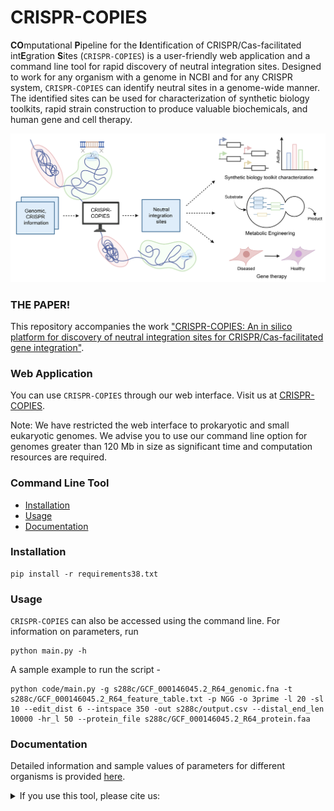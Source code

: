 # CRISPR-COPIES
**CO**mputational **P**ipeline for the **I**dentification of CRISPR/Cas-facilitated int**E**gration **S**ites (`CRISPR-COPIES`) is a user-friendly web application and a command line tool for rapid discovery of neutral integration sites. Designed to work for any organism with a genome in NCBI and for any CRISPR system, `CRISPR-COPIES` can identify neutral sites in a genome-wide manner. The identified sites can be used for characterization of synthetic biology toolkits, rapid strain construction to produce valuable biochemicals, and human gene and cell therapy.

![Summary](figs/GA.png)

### THE PAPER!
This repository accompanies the work ["CRISPR-COPIES: An in silico platform for discovery of neutral integration sites for CRISPR/Cas-facilitated gene integration"](https://www.google.com).

### Web Application
You can use `CRISPR-COPIES` through our web interface. Visit us at [CRISPR-COPIES](https://biofoundry.web.illinois.edu/copies/). 

Note: We have restricted the web interface to prokaryotic and small eukaryotic genomes. We advise you to use our command line option for genomes greater than 120 Mb in size as significant time and computation resources are required. 

### Command Line Tool

- [Installation](#installation)
- [Usage](#usage)
- [Documentation](#documentation)

### Installation
```
pip install -r requirements38.txt
```
### Usage

`CRISPR-COPIES` can also be accessed using the command line. For information on parameters, run
```
python main.py -h
```
A sample example to run the script - 
```
python code/main.py -g s288c/GCF_000146045.2_R64_genomic.fna -t s288c/GCF_000146045.2_R64_feature_table.txt -p NGG -o 3prime -l 20 -sl 10 --edit_dist 6 --intspace 350 -out s288c/output.csv --distal_end_len 10000 -hr_l 50 --protein_file s288c/GCF_000146045.2_R64_protein.faa
```

### Documentation
Detailed information and sample values of parameters for different organisms is provided [here](https://biofoundry.web.illinois.edu/copies/docs).

<details>
<summary>If you use this tool, please cite us:</summary>

```bibtex

```
</details>
